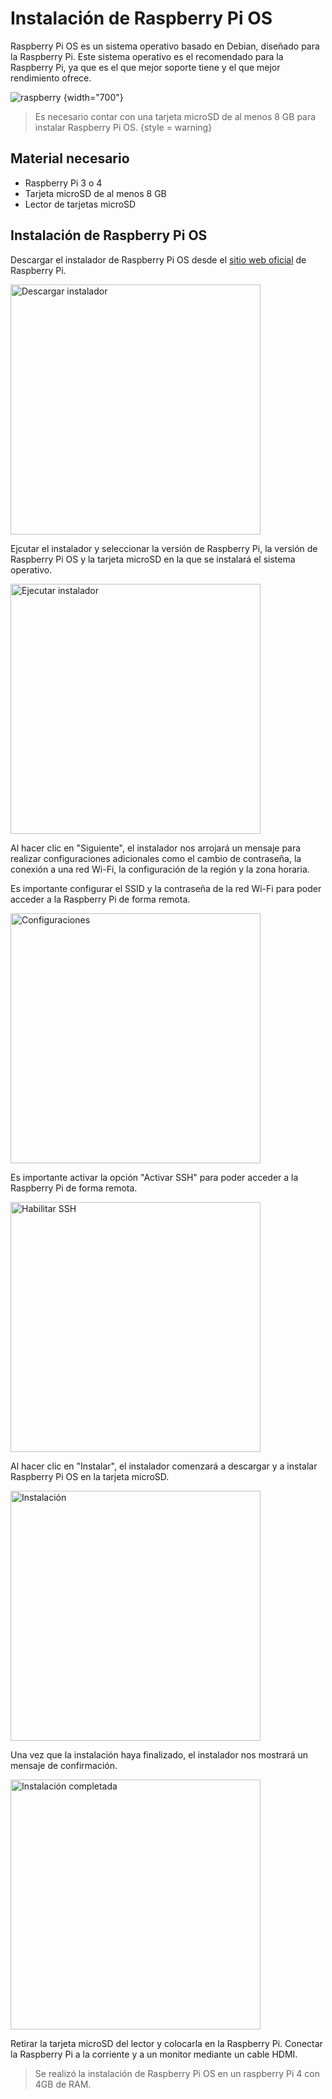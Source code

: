 # Instalación de Raspberry Pi OS

Raspberry Pi OS es un sistema operativo basado en Debian, diseñado para la Raspberry Pi. Este sistema operativo es el recomendado para la Raspberry Pi, ya que es el que mejor soporte tiene y el que mejor rendimiento ofrece.

![raspberry](raspberryPi.png) {width="700"}

> Es necesario contar con una tarjeta microSD de al menos 8 GB para instalar Raspberry Pi OS.
> {style = warning}

## Material necesario

- Raspberry Pi 3 o 4
- Tarjeta microSD de al menos 8 GB
- Lector de tarjetas microSD

## Instalación de Raspberry Pi OS
<procedure title ="Pasos para instalar Raspberry Pi OS en la tarjeta microSD" id = "Instalar-Pi-OS" type="steps">
    <step>
        <p> Descargar el instalador de Raspberry Pi OS desde el <a href="https://www.raspberrypi.com/software/">sitio web oficial</a> de Raspberry Pi. </p>
        <img src="descargarInstalador.png" alt="Descargar instalador" width="400" border-effect="rounded" thumbnail="true"/>
    </step>
    <step>
        <p> Ejcutar el instalador y seleccionar la versión de Raspberry Pi, la versión de Raspberry Pi OS y la tarjeta microSD en la que se instalará el sistema operativo. </p>
        <img src="ejecutarInstalador.png" alt="Ejecutar instalador" width="400" border-effect="rounded" thumbnail="true"/>
    </step>
    <step>
        <p> Al hacer clic en "Siguiente", el instalador nos arrojará un mensaje para realizar configuraciones adicionales como el cambio de contraseña, la conexión a una red Wi-Fi, la configuración de la región y la zona horaria. </p>
        <note>
            <p style="note">Es importante configurar el SSID y la contraseña de la red Wi-Fi para poder acceder a la Raspberry Pi de forma remota.</p>
        </note>
        <img src="configuraciones.png" alt="Configuraciones" width="400" border-effect="rounded" thumbnail="true"/>
    </step>
    <step>
        <p> Es importante activar la opción "Activar SSH" para poder acceder a la Raspberry Pi de forma remota. </p>
        <img src="habilitarSSH.png" alt="Habilitar SSH" width="400" border-effect="rounded" thumbnail="true"/>
    </step>
    <step>
        <p> Al hacer clic en "Instalar", el instalador comenzará a descargar y a instalar Raspberry Pi OS en la tarjeta microSD. </p>
        <img src="escribirSD.png" alt="Instalación" width="400" border-effect="rounded" thumbnail="true"/>
    </step>
    <step>
        <p> Una vez que la instalación haya finalizado, el instalador nos mostrará un mensaje de confirmación. </p>
        <img src="instalacionCompletada.png" alt="Instalación completada" width="400" border-effect="rounded" thumbnail="true"/>
    </step>
    <step>
        <p> Retirar la tarjeta microSD del lector y colocarla en la Raspberry Pi. Conectar la Raspberry Pi a la corriente y a un monitor mediante un cable HDMI. </p>
    </step>
</procedure>

> Se realizó la instalación de Raspberry Pi OS en un raspberry Pi 4 con 4GB de RAM.
